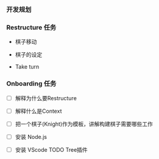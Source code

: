 ### 开发规划

### Restructure 任务

- 棋子移动

- 棋子的设定

- Take turn


### Onboarding 任务

- [ ] 解释为什么要Restructure 

- [ ] 解释什么是Context

- [ ] 把一个棋子(Knight)作为模板，讲解构建棋子需要哪些工作     

- [ ] 安装 Node.js

- [ ] 安装 VScode TODO Tree插件
